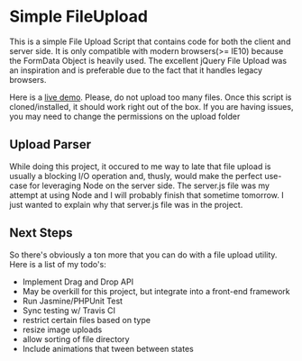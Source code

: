 # Simple FileUpload
This is a simple File Upload Script that contains code for both the client and server side. It is only compatible with modern browsers(>= IE10) because the FormData Object is heavily used.
The excellent jQuery File Upload was an inspiration and is preferable due to the fact that it handles legacy browsers.

Here is a [live demo](http://brandturner.com/test). Please, do not upload too many files. Once this script is cloned/installed, it should work right out of the box. If you are having issues, you may need to change the permissions on the upload folder

## Upload Parser
While doing this project, it occured to me way to late that file upload is usually a blocking I/O operation and, thusly, would make the perfect use-case for leveraging Node on the server side. The server.js file was my attempt at using Node and I will probably finish that sometime tomorrow. I just wanted to explain why that server.js file was in the project.

## Next Steps
So there's obviously a ton more that you can do with a file upload utility. Here is a list of my todo's: 
* Implement Drag and Drop API
* May be overkill for this project, but integrate into a front-end framework
* Run Jasmine/PHPUnit Test
* Sync testing w/ Travis CI
* restrict certain files based on type
* resize image uploads
* allow sorting of file directory
* Include animations that tween between states
